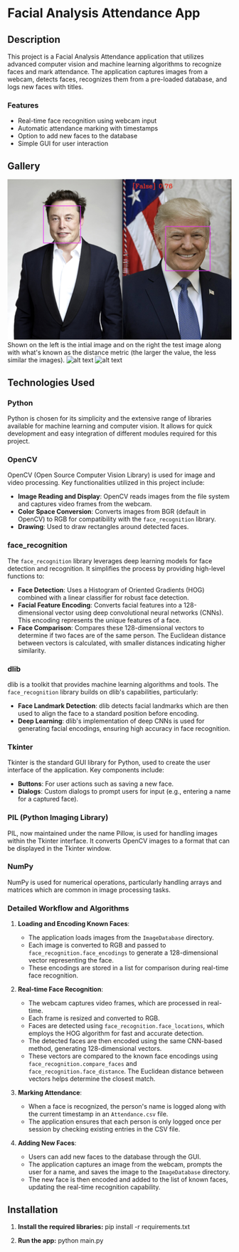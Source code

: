 # Facial Analysis Attendance App

## Description

This project is a Facial Analysis Attendance application that utilizes advanced computer vision and machine learning algorithms to recognize faces and mark attendance. The application captures images from a webcam, detects faces, recognizes them from a pre-loaded database, and logs new faces with titles.

### Features

- Real-time face recognition using webcam input
- Automatic attendance marking with timestamps
- Option to add new faces to the database
- Simple GUI for user interaction

## Gallery
![alt text](<distance metric.jpeg>)
Shown on the left is the intial image and on the right the test image along with what's known as the distance metric (the larger the value, the less similar the images).
![alt text](<no tracking.png>)
![alt text](tracking.png)

## Technologies Used

### Python
Python is chosen for its simplicity and the extensive range of libraries available for machine learning and computer vision. It allows for quick development and easy integration of different modules required for this project.

### OpenCV
OpenCV (Open Source Computer Vision Library) is used for image and video processing. Key functionalities utilized in this project include:
- **Image Reading and Display**: OpenCV reads images from the file system and captures video frames from the webcam.
- **Color Space Conversion**: Converts images from BGR (default in OpenCV) to RGB for compatibility with the `face_recognition` library.
- **Drawing**: Used to draw rectangles around detected faces.

### face_recognition
The `face_recognition` library leverages deep learning models for face detection and recognition. It simplifies the process by providing high-level functions to:
- **Face Detection**: Uses a Histogram of Oriented Gradients (HOG) combined with a linear classifier for robust face detection.
- **Facial Feature Encoding**: Converts facial features into a 128-dimensional vector using deep convolutional neural networks (CNNs). This encoding represents the unique features of a face.
- **Face Comparison**: Compares these 128-dimensional vectors to determine if two faces are of the same person. The Euclidean distance between vectors is calculated, with smaller distances indicating higher similarity.

### dlib
dlib is a toolkit that provides machine learning algorithms and tools. The `face_recognition` library builds on dlib's capabilities, particularly:
- **Face Landmark Detection**: dlib detects facial landmarks which are then used to align the face to a standard position before encoding.
- **Deep Learning**: dlib's implementation of deep CNNs is used for generating facial encodings, ensuring high accuracy in face recognition.

### Tkinter
Tkinter is the standard GUI library for Python, used to create the user interface of the application. Key components include:
- **Buttons**: For user actions such as saving a new face.
- **Dialogs**: Custom dialogs to prompt users for input (e.g., entering a name for a captured face).

### PIL (Python Imaging Library)
PIL, now maintained under the name Pillow, is used for handling images within the Tkinter interface. It converts OpenCV images to a format that can be displayed in the Tkinter window.

### NumPy
NumPy is used for numerical operations, particularly handling arrays and matrices which are common in image processing tasks.

### Detailed Workflow and Algorithms

1. **Loading and Encoding Known Faces**:
   - The application loads images from the `ImageDatabase` directory.
   - Each image is converted to RGB and passed to `face_recognition.face_encodings` to generate a 128-dimensional vector representing the face.
   - These encodings are stored in a list for comparison during real-time face recognition.

2. **Real-time Face Recognition**:
   - The webcam captures video frames, which are processed in real-time.
   - Each frame is resized and converted to RGB.
   - Faces are detected using `face_recognition.face_locations`, which employs the HOG algorithm for fast and accurate detection.
   - The detected faces are then encoded using the same CNN-based method, generating 128-dimensional vectors.
   - These vectors are compared to the known face encodings using `face_recognition.compare_faces` and `face_recognition.face_distance`. The Euclidean distance between vectors helps determine the closest match.

3. **Marking Attendance**:
   - When a face is recognized, the person's name is logged along with the current timestamp in an `Attendance.csv` file.
   - The application ensures that each person is only logged once per session by checking existing entries in the CSV file.

4. **Adding New Faces**:
   - Users can add new faces to the database through the GUI.
   - The application captures an image from the webcam, prompts the user for a name, and saves the image to the `ImageDatabase` directory.
   - The new face is then encoded and added to the list of known faces, updating the real-time recognition capability.

## Installation

1. **Install the required libraries:**
    pip install -r requirements.txt

2. **Run the app:**
    python main.py